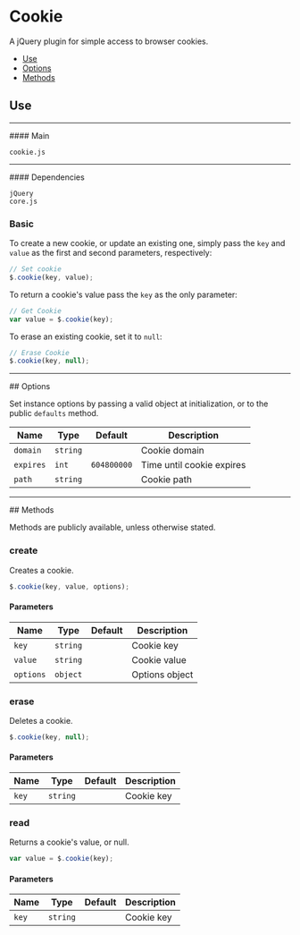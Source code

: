 # Cookie

A jQuery plugin for simple access to browser cookies.

<!-- HEADER END -->

<!-- NAV START -->

* [Use](#use)
* [Options](#options)
* [Methods](#methods)

<!-- NAV END -->

<!-- DEMO BUTTON -->

## <a name="use"></a> Use 

<hr>
#### Main

```markup
cookie.js
```

<hr>
#### Dependencies

```markup
jQuery
core.js
```

### Basic

To create a new cookie, or update an existing one, simply pass the `key` and `value` as the first and second parameters, respectively:

```javascript
// Set cookie
$.cookie(key, value);
```

To return a cookie's value pass the `key` as the only parameter:

```javascript
// Get Cookie
var value = $.cookie(key);
```

To erase an existing cookie, set it to `null`:

```javascript
// Erase Cookie
$.cookie(key, null);
```

<hr>
## <a name="options"></a> Options

Set instance options by passing a valid object at initialization, or to the public `defaults` method.

| Name | Type | Default | Description |
| --- | --- | --- | --- |
| `domain` | `string` | &nbsp; | Cookie domain |
| `expires` | `int` | `604800000` | Time until cookie expires |
| `path` | `string` | &nbsp; | Cookie path |

<hr>
## <a name="methods"></a> Methods

Methods are publicly available, unless otherwise stated.

### create

Creates a cookie.

```javascript
$.cookie(key, value, options);
```

#### Parameters

| Name | Type | Default | Description |
| --- | --- | --- | --- |
| `key` | `string` | &nbsp; | Cookie key |
| `value` | `string` | &nbsp; | Cookie value |
| `options` | `object` | &nbsp; | Options object |

### erase

Deletes a cookie.

```javascript
$.cookie(key, null);
```

#### Parameters

| Name | Type | Default | Description |
| --- | --- | --- | --- |
| `key` | `string` | &nbsp; | Cookie key |

### read

Returns a cookie's value, or null.

```javascript
var value = $.cookie(key);
```

#### Parameters

| Name | Type | Default | Description |
| --- | --- | --- | --- |
| `key` | `string` | &nbsp; | Cookie key |

